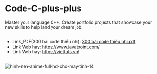 # Code-C-plus-plus
 Master your language C++. Create portfolio projects that showcase your new skills to help land your dream job.
##
* Link_PDF(300 bài code thiếu nhi):  [300 bài code thiếu nhi.pdf](https://github.com/hoangtien2k3/Code-C-plus-plus/files/8533256/300.bai.code.thi.u.nhi.pdf)
* Link Web hay: https://www.javatpoint.com/ 
* Link Web hay: https://viettuts.vn/


##

![hinh-nen-anime-full-hd-cho-may-tinh-14](https://user-images.githubusercontent.com/91842746/165107004-ec789918-389e-4248-a932-19fe7c2452f3.jpg)


##
